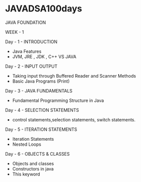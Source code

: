 # JAVADSA100days
JAVA FOUNDATION

WEEK - 1 

Day - 1  - INTRODUCTION

- Java Features
- JVM, JRE , JDK , C++ VS JAVA

Day - 2 - INPUT OUTPUT

- Taking input through Buffered Reader and Scanner Methods
- Basic Java Programs (Print) 

Day - 3 - JAVA FUNDAMENTALS

- Fundamental Programming Structure in Java

Day - 4 - SELECTION STATEMENTS

- control statements,selection statements, switch statements.

Day - 5 - ITERATION STATEMENTS

- Iteration Statements
- Nested Loops 

Day - 6 - OBJECTS & CLASSES

- Objects and classes
- Constructors in java
- This keyword